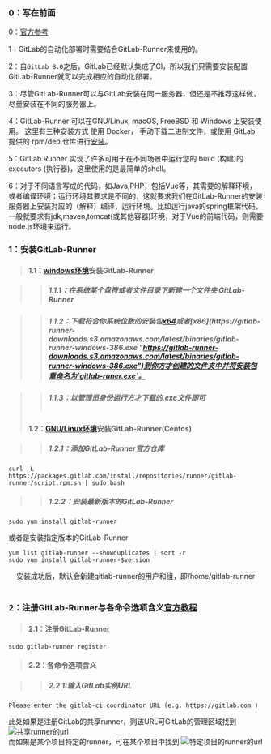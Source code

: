 
### 0：写在前面    
0：[官方参考](https://docs.gitlab.com.cn/runner/ "https://docs.gitlab.com.cn/runner/") 

1：GitLab的自动化部署时需要结合GitLab-Runner来使用的。        

2：自`GitLab 8.0`之后，GitLab已经默认集成了CI，所以我们只需要安装配置GitLab-Runner就可以完成相应的自动化部署。    

3：尽管GitLab-Runner可以与GitLab安装在同一服务器，但还是不推荐这样做，尽量安装在不同的服务器上。   

4：GitLab-Runner 可以在GNU/Linux, macOS, FreeBSD 和 Windows 上安装使用。 这里有三种安装方式 使用 Docker， 手动下载二进制文件，或使用 GitLab 提供的 rpm/deb 仓库进行[安装](https://docs.gitlab.com.cn/runner/install/ "https://docs.gitlab.com.cn/runner/install/")。    

5：GitLab Runner 实现了许多可用于在不同场景中运行您的 build (构建)的 executors (执行器)，这里使用的是最简单的shell。      

6：对于不同语言写成的代码，如Java,PHP，包括Vue等，其需要的解释环境，或者编译环境；运行环境其要求是不同的，这就要求我们在GitLab-Runner的安装服务器上安装对应的（解释）编译，运行环境。比如运行java的spring框架代码，一般就要求有jdk,maven,tomcat(或其他容器)环境，对于Vue的前端代码，则需要node.js环境来运行。

### 1：安装GitLab-Runner

> #### 1.1：[windows环境](https://docs.gitlab.com.cn/runner/install/windows.html "https://docs.gitlab.com.cn/runner/install/windows.html")安装GitLab-Runner        

>> ##### 1.1.1：在系统某个盘符或者文件目录下新建一个文件夹 GitLab-Runner       

>> ##### 1.1.2：下载符合你系统位数的安装包[x64](https://gitlab-runner-downloads.s3.amazonaws.com/latest/binaries/gitlab-runner-windows-386.exe "https://gitlab-runner-downloads.s3.amazonaws.com/latest/binaries/gitlab-runner-windows-386.exe")或者[x86](https://gitlab-runner-downloads.s3.amazonaws.com/latest/binaries/gitlab-runner-windows-386.exe "https://gitlab-runner-downloads.s3.amazonaws.com/latest/binaries/gitlab-runner-windows-386.exe")到你方才创建的文件夹中并将安装包重命名为`gitlab-runer.exe`。     

>> ##### 1.1.3：以管理员身份运行方才下载的.exe文件即可<br><br>
> #### 1.2：[GNU/Linux环境](https://docs.gitlab.com.cn/runner/install/linux-repository.html "https://docs.gitlab.com.cn/runner/install/linux-repository.html")安装GitLab-Runner(Centos)      

>> ##### 1.2.1：添加GitLab-Runner官方仓库     

    curl -L https://packages.gitlab.com/install/repositories/runner/gitlab-runner/script.rpm.sh | sudo bash   
    
>> ##### 1.2.2：安装最新版本的GitLab-Runner

    sudo yum install gitlab-runner
    
或者是安装指定版本的GitLab-Runner

    yum list gitlab-runner --showduplicates | sort -r
    sudo yum install gitlab-runner-$version     
    
安装成功后，默认会新建gitlab-runner的用户和组，即/home/gitlab-runner<br><br>

### 2：注册GitLab-Runner与各命令选项含义[官方教程](https://docs.gitlab.com.cn/runner/register/index.html "https://docs.gitlab.com.cn/runner/register/index.html")

> #### 2.1：注册GitLab-Runner    

    sudo gitlab-runner register

> #### 2.2：各命令选项含义    

>> ##### 2.2.1:输入GitLab实例URL

    Please enter the gitlab-ci coordinator URL (e.g. https://gitlab.com )
   
 此处如果是注册GitLab的共享runner，则该URL可GitLab的管理区域找到     
 ![共享runner的url](https://thumbnail0.baidupcs.com/thumbnail/65bd0ec8283c7dccd8b85b84b9e6e86a?fid=657817638-250528-576206001144792&time=1516003200&rt=sh&sign=FDTAER-DCb740ccc5511e5e8fedcff06b081203-g6BwEL9X0e8OfI4%2F0RVs7y4h3Fg%3D&expires=8h&chkv=0&chkbd=0&chkpc=&dp-logid=341064877177301546&dp-callid=0&size=c710_u400&quality=100&vuk=-&ft=video)            
 而如果是某个项目特定的runner，可在某个项目中找到
 ![特定项目的runner的url](https://thumbnail0.baidupcs.com/thumbnail/42125a107c6781fdf62af8a9e5ed8537?fid=657817638-250528-319958236644498&time=1516006800&rt=sh&sign=FDTAER-DCb740ccc5511e5e8fedcff06b081203-Mkit5nkBsFka2Xly7hq5xhc18f4%3D&expires=8h&chkv=0&chkbd=0&chkpc=&dp-logid=341146587334679044&dp-callid=0&size=c710_u400&quality=100&vuk=-&ft=video)


    
